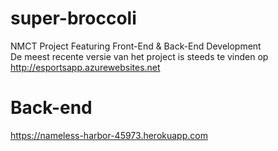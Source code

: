 # super-broccoli
NMCT Project Featuring Front-End &amp; Back-End Development
<br/>
De meest recente versie van het project is steeds te vinden op http://esportsapp.azurewebsites.net


# Back-end

https://nameless-harbor-45973.herokuapp.com
